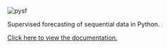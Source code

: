 

![pysf](https://github.com/ahmedgc/pysf/raw/master/docs/_static/logo.png)

Supervised forecasting of sequential data in Python.

[Click here to view the documentation.](https://ahmedgc.github.io/pysf)
